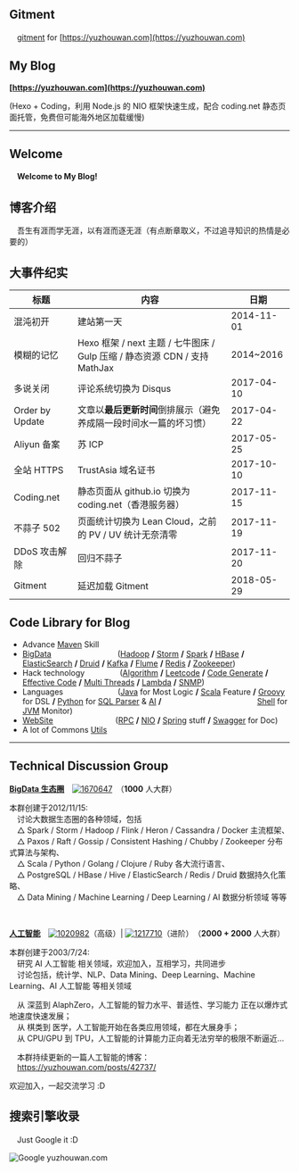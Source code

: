 ## Gitment
　[gitment](https://github.com/asdf2014/gitment/issues?q=is%3Aissue+is%3Aopen+sort%3Acomments-desc) for [https://yuzhouwan.com](https://yuzhouwan.com)

## My Blog
__[https://yuzhouwan.com](https://yuzhouwan.com)__

(Hexo + Coding，利用 Node.js 的 NIO 框架快速生成，配合 coding.net 静态页面托管，免费但可能海外地区加载缓慢)

---------------
## Welcome

　**Welcome to My Blog!**


## 博客介绍

　吾生有涯而学无涯，以有涯而逐无涯（有点断章取义，不过追寻知识的热情是必要的）


## 大事件纪实

| 标题            | 内容                                                         | 日期       |
| --------------- | ------------------------------------------------------------ | ---------- |
| 混沌初开        | 建站第一天                                                   | 2014-11-01 |
| 模糊的记忆      | Hexo 框架 / next 主题 / 七牛图床 / Gulp 压缩 / 静态资源 CDN / 支持 MathJax | 2014~2016  |
| 多说关闭        | 评论系统切换为 Disqus                                        | 2017-04-10 |
| Order by Update | 文章以**最后更新时间**倒排展示（避免养成隔一段时间水一篇的坏习惯） | 2017-04-22 |
| Aliyun 备案     | 苏 ICP                                                       | 2017-05-25 |
| 全站 HTTPS      | TrustAsia 域名证书                                           | 2017-10-10 |
| Coding.net      | 静态页面从 github.io 切换为 coding.net（香港服务器）         | 2017-11-15 |
| 不蒜子 502      | 页面统计切换为 Lean Cloud，之前的 PV / UV 统计无奈清零       | 2017-11-19 |
| DDoS 攻击解除   | 回归不蒜子                                                   | 2017-11-20 |
| Gitment         | 延迟加载 Gitment                                             | 2018-05-29 |

## Code Library for Blog

- Advance [Maven](https://yuzhouwan.com/posts/2254/) Skill
- [BigData](https://yuzhouwan.com/tags/)&ensp;&ensp;&ensp;&ensp;&ensp;&ensp;&ensp;&ensp;&ensp;&ensp;&ensp;&ensp;&ensp;&ensp;&ensp;&ensp;&ensp;([Hadoop](https://yuzhouwan.com/posts/60504/) **/** [Storm](https://yuzhouwan.com/posts/25015/) **/** [Spark](https://yuzhouwan.com/posts/4735/) **/** [HBase](https://yuzhouwan.com/posts/45888/) **/** [ElasticSearch](https://yuzhouwan.com/posts/22654/) **/** [Druid](https://yuzhouwan.com/posts/5845/) **/** [Kafka](https://yuzhouwan.com/posts/26002/) **/** [Flume](https://yuzhouwan.com/posts/22654#%e6%95%b4%e5%90%88%e5%bc%80%e5%8f%91) **/** [Redis](https://yuzhouwan.com/posts/2129/) **/** [Zookeeper](https://yuzhouwan.com/posts/31915/))
- Hack technology&ensp;&ensp;&ensp;&ensp;&ensp;&ensp;&ensp;&ensp;&ensp;([Algorithm](https://github.com/asdf2014/yuzhouwan/tree/master/yuzhouwan-hacker/src/main/java/com/yuzhouwan/hacker/algorithms) **/** [Leetcode](https://github.com/asdf2014/yuzhouwan/tree/master/yuzhouwan-hacker/src/main/java/com/yuzhouwan/hacker/algorithms/leetcode) **/** [Code Generate](https://github.com/asdf2014/yuzhouwan/tree/master/yuzhouwan-hacker/src/main/java/com/yuzhouwan/hacker/codegen) **/** [Effective Code](https://github.com/asdf2014/yuzhouwan/tree/master/yuzhouwan-hacker/src/main/java/com/yuzhouwan/hacker/effective) **/** [Multi Threads](https://github.com/asdf2014/yuzhouwan/tree/master/yuzhouwan-hacker/src/main/java/com/yuzhouwan/hacker/algorithms/thread) **/** [Lambda](https://github.com/asdf2014/yuzhouwan/tree/master/yuzhouwan-hacker/src/main/java/com/yuzhouwan/hacker/lambda) **/** [SNMP](https://github.com/asdf2014/yuzhouwan/tree/master/yuzhouwan-hacker/src/main/java/com/yuzhouwan/hacker/snmp))
- Languages&ensp;&ensp;&ensp;&ensp;&ensp;&ensp;&ensp;&ensp;&ensp;&ensp;&ensp;&ensp;&ensp;&ensp;([Java](https://github.com/asdf2014/yuzhouwan/tree/master/yuzhouwan-hacker/src/main/java/com/yuzhouwan/hacker) for Most Logic **/** [Scala](https://github.com/asdf2014/yuzhouwan/tree/master/yuzhouwan-hacker/src/main/scala/com/yuzhouwan/hacker) Feature **/** [Groovy](https://github.com/asdf2014/yuzhouwan/tree/master/yuzhouwan-hacker/src/main/groovy/com/yuzhouwan/hacker) for DSL **/** [Python](https://yuzhouwan.com/posts/43687/) for [SQL Parser](https://github.com/asdf2014/yuzhouwan/tree/master/yuzhouwan-hacker/yuzhouwan-hacker-python) & [AI](https://yuzhouwan.com/posts/42737/) **/** 
  &ensp;&ensp;&ensp;&ensp;&ensp;&ensp;&ensp;&ensp;&ensp;&ensp;&ensp;&ensp;&ensp;&ensp;&ensp;&ensp;&ensp;&ensp;&ensp;&ensp;&ensp;&ensp;&ensp;&ensp;[Shell](https://github.com/asdf2014/yuzhouwan/blob/master/yuzhouwan-common/src/main/resources/shell/gc_monitor2.sh) for [JVM](https://yuzhouwan.com/posts/27328/) Monitor)
- [WebSite](https://github.com/asdf2014/yuzhouwan/tree/master/yuzhouwan-site)&ensp;&ensp;&ensp;&ensp;&ensp;&ensp;&ensp;&ensp;&ensp;&ensp;&ensp;&ensp;&ensp;&ensp;&ensp;&ensp;([RPC](https://github.com/asdf2014/yuzhouwan/tree/master/yuzhouwan-site/yuzhouwan-site-service/src/test/java/com/yuzhouwan/site/service) **/** [NIO](https://github.com/asdf2014/yuzhouwan/tree/master/yuzhouwan-site/yuzhouwan-site-service/src/main/java/com/yuzhouwan/site/service/nio) **/** [Spring](https://github.com/asdf2014/yuzhouwan/tree/master/yuzhouwan-site/yuzhouwan-site-service/src/main/resources) stuff **/** [Swagger](https://github.com/asdf2014/yuzhouwan/tree/master/yuzhouwan-site/yuzhouwan-site-service/src/main/webapp) for Doc)
- A lot of Commons [Utils](https://github.com/asdf2014/yuzhouwan/tree/master/yuzhouwan-common/src/main/java/com/yuzhouwan/common/util)


---------------

## Technical Discussion Group

**[BigData 生态圈](https://yuzhouwan.com/tags/)**　[![1670647](https://img.shields.io/badge/QQ%E7%BE%A4-1670647-blue.svg)](https://shang.qq.com/wpa/qunwpa?idkey=f86b3c8de20da1658a3bb42df17a2fc4eee0d75c4a130a63585fdd257e3565ed)　（**1000** 人大群）

本群创建于2012/11/15:<br/>
&ensp;&ensp;讨论大数据生态圈的各种领域，包括 <br/>
&ensp;&ensp;△ Spark / Storm / Hadoop / Flink / Heron / Cassandra / Docker 主流框架、<br/>
&ensp;&ensp;△ Paxos / Raft / Gossip / Consistent Hashing / Chubby / Zookeeper 分布式算法与架构、<br/>
&ensp;&ensp;△ Scala / Python / Golang / Clojure / Ruby 各大流行语言、<br/>
&ensp;&ensp;△ PostgreSQL / HBase / Hive / ElasticSearch / Redis / Druid 数据持久化策略、<br/>
&ensp;&ensp;△ Data Mining / Machine Learning / Deep Learning / AI 数据分析领域 等等

<br/>
 
**[人工智能](https://yuzhouwan.com/posts/42737/)**　[![1020982](https://img.shields.io/badge/QQ%E7%BE%A4-1020982-blue.svg)](https://shang.qq.com/wpa/qunwpa?idkey=71c6bd3fb0ff01d93abca654140387d99d3be752f92a53c1fbfd27f2dd4b4247)（高级）| [![1217710](https://img.shields.io/badge/QQ%E7%BE%A4-1217710-blue.svg)](https://shang.qq.com/wpa/qunwpa?idkey=deb268f65589a1a0a1dbaf7b72c849ed45298697805bef81e0c613dea40cd05e)（进阶）　（**2000 + 2000** 人大群）

本群创建于2003/7/24: <br/>
&ensp;&ensp;研究 AI 人工智能 相关领域，欢迎加入，互相学习，共同进步<br/>
&ensp;&ensp;讨论包括，统计学、NLP、Data Mining、Deep Learning、Machine Learning、AI 人工智能 等相关领域<br/>

&ensp;&ensp;从 深蓝到 AlaphZero，人工智能的智力水平、普适性、学习能力 正在以爆炸式地速度快速发展；<br/>
&ensp;&ensp;从 棋类到 医学，人工智能开始在各类应用领域，都在大展身手；<br/>
&ensp;&ensp;从 CPU/GPU 到 TPU，人工智能的计算能力正向着无法穷举的极限不断逼近…<br/>

&ensp;&ensp;本群持续更新的一篇人工智能的博客：<br/>
&ensp;&ensp;https://yuzhouwan.com/posts/42737/ 

欢迎加入，一起交流学习 :D 



## 搜索引擎收录

　Just Google it :D

![Google yuzhouwan.com](https://picture.yuzhouwan.com/google_yuzhouwan.png?imageslim)


